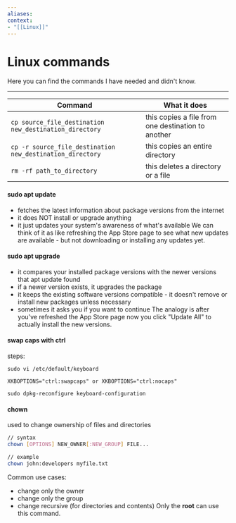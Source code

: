 ```yaml
---
aliases:
context:
- "[[Linux]]"
---
```


# Linux commands

Here you can find the commands I have needed and didn't know.

---

| Command | What it does |
| ----------- | -------------- |
| `cp source_file_destination new_destination_directory` | this copies a file from one destination to another |
| `cp -r source_file_destination new_destination_directory` | this copies an entire directory |
| `rm -rf path_to_directory` | this deletes a directory or a file |



#### sudo apt update
- fetches the latest information about package versions from the internet
- it does NOT install or upgrade anything
- it just updates your system's awareness of what's available
We can think of it as like refreshing the App Store page to see what new updates are available - but not downloading or installing any updates yet.


#### sudo apt upgrade
- it compares your installed package versions with the newer versions that apt update found
- if a newer version exists, it upgrades the package
- it keeps the existing software versions compatible - it doesn't remove or install new packages unless necessary
- sometimes it asks you if you want to continue
The analogy is after you've refreshed the App Store page now you click "Update All" to actually install the new versions.


#### swap caps with ctrl
steps:
```
sudo vi /etc/default/keyboard

XKBOPTIONS="ctrl:swapcaps" or XKBOPTIONS="ctrl:nocaps"

sudo dpkg-reconfigure keyboard-configuration
```

#### chown
used to change ownership of files and directories
``` bash
// syntax
chown [OPTIONS] NEW_OWNER[:NEW_GROUP] FILE...
```

``` bash
// example
chown john:developers myfile.txt
```

Common use cases:
- change only the owner
- change only the group
- change recursive (for directories and contents)
Only the **root** can use this command.
